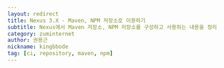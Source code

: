 ```yaml
---
layout: redirect
title: Nexus 3.X - Maven, NPM 저장소로 이용하기
subtitle: Nexus에서 Maven 저장소, NPM 저장소를 구성하고 사용하는 내용을 정리
category: zuminternet
author: 권용근
nickname: kingbbode
tag: [ci, repository, maven, npm]
---
```

<script>
    location.href="https://zuminternet.github.io/NEXUS-3XX-MAVEN-NPM/";
</script>
